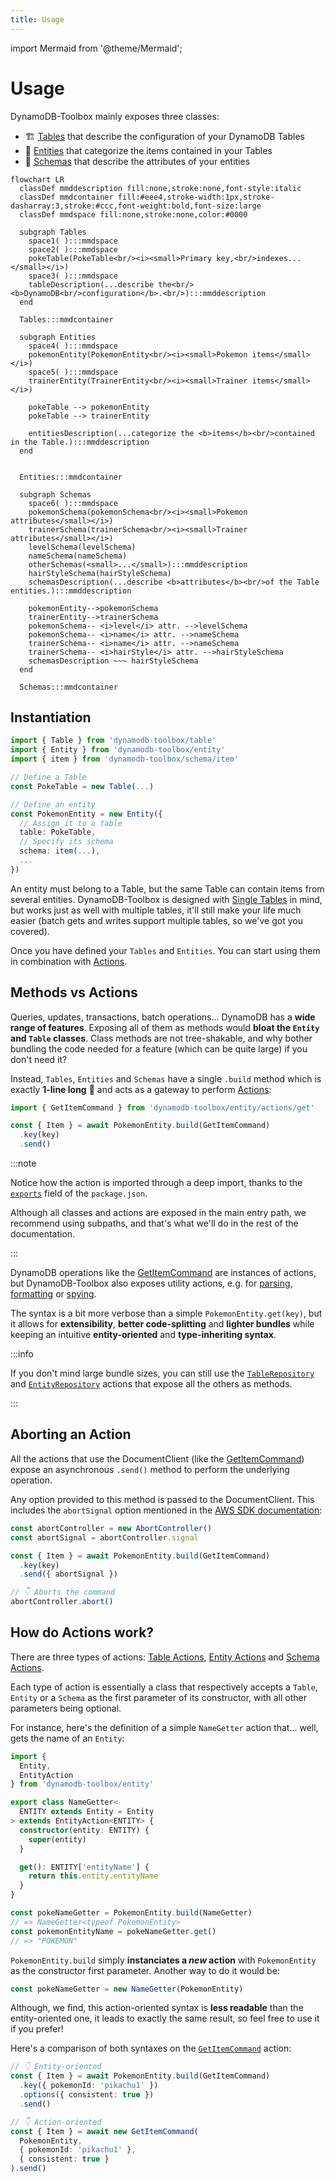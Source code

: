 ```yaml
---
title: Usage
---
```


import Mermaid from '@theme/Mermaid';

# Usage

DynamoDB-Toolbox mainly exposes three classes:

- 🏗️ [Tables](../../2-tables/1-usage/index.md) that describe the configuration of your DynamoDB Tables
- 🐶 [Entities](../../3-entities/1-usage/index.md) that categorize the items contained in your Tables
- 📐 [Schemas](../../4-schemas/1-usage/index.md) that describe the attributes of your entities

```mermaid
flowchart LR
  classDef mmddescription fill:none,stroke:none,font-style:italic
  classDef mmdcontainer fill:#eee4,stroke-width:1px,stroke-dasharray:3,stroke:#ccc,font-weight:bold,font-size:large
  classDef mmdspace fill:none,stroke:none,color:#0000

  subgraph Tables
    space1( ):::mmdspace
    space2( ):::mmdspace
    pokeTable(PokeTable<br/><i><small>Primary key,<br/>indexes...</small></i>)
    space3( ):::mmdspace
    tableDescription(...describe the<br/><b>DynamoDB<br/>configuration</b>.<br/>):::mmddescription
  end

  Tables:::mmdcontainer

  subgraph Entities
    space4( ):::mmdspace
    pokemonEntity(PokemonEntity<br/><i><small>Pokemon items</small></i>)
    space5( ):::mmdspace
    trainerEntity(TrainerEntity<br/><i><small>Trainer items</small></i>)

    pokeTable --> pokemonEntity
    pokeTable --> trainerEntity

    entitiesDescription(...categorize the <b>items</b><br/>contained in the Table.):::mmddescription
  end


  Entities:::mmdcontainer

  subgraph Schemas
    space6( ):::mmdspace
    pokemonSchema(pokemonSchema<br/><i><small>Pokemon attributes</small></i>)
    trainerSchema(trainerSchema<br/><i><small>Trainer attributes</small></i>)
    levelSchema(levelSchema)
    nameSchema(nameSchema)
    otherSchemas(<small>...</small>):::mmddescription
    hairStyleSchema(hairStyleSchema)
    schemasDescription(...describe <b>attributes</b><br/>of the Table entities.):::mmddescription

    pokemonEntity-->pokemonSchema
    trainerEntity-->trainerSchema
    pokemonSchema-- <i>level</i> attr. -->levelSchema
    pokemonSchema-- <i>name</i> attr. -->nameSchema
    trainerSchema-- <i>name</i> attr. -->nameSchema
    trainerSchema-- <i>hairStyle</i> attr. -->hairStyleSchema
    schemasDescription ~~~ hairStyleSchema
  end

  Schemas:::mmdcontainer
```

## Instantiation

```ts
import { Table } from 'dynamodb-toolbox/table'
import { Entity } from 'dynamodb-toolbox/entity'
import { item } from 'dynamodb-toolbox/schema/item'

// Define a Table
const PokeTable = new Table(...)

// Define an entity
const PokemonEntity = new Entity({
  // Assign it to a table
  table: PokeTable,
  // Specify its schema
  schema: item(...),
  ...
})
```

An entity must belong to a Table, but the same Table can contain items from several entities. DynamoDB-Toolbox is designed with [Single Tables](https://www.alexdebrie.com/posts/dynamodb-single-table/) in mind, but works just as well with multiple tables, it'll still make your life much easier (batch gets and writes support multiple tables, so we've got you covered).

Once you have defined your `Tables` and `Entities`. You can start using them in combination with [Actions](#methods-vs-actions).

## Methods vs Actions

Queries, updates, transactions, batch operations... DynamoDB has a **wide range of features**. Exposing all of them as methods would **bloat the `Entity` and `Table` classes**. Class methods are not tree-shakable, and why bother bundling the code needed for a feature (which can be quite large) if you don't need it?

Instead, `Tables`, `Entities` and `Schemas` have a single `.build` method which is exactly **1-line long** 🤯 and acts as a gateway to perform [Actions](#how-do-actions-work):

```ts
import { GetItemCommand } from 'dynamodb-toolbox/entity/actions/get'

const { Item } = await PokemonEntity.build(GetItemCommand)
  .key(key)
  .send()
```

:::note

Notice how the action is imported through a deep import, thanks to the [`exports`](https://nodejs.org/api/packages.html#subpath-exports) field of the `package.json`.

Although all classes and actions are exposed in the main entry path, we recommend using subpaths, and that's what we'll do in the rest of the documentation.

:::

DynamoDB operations like the [GetItemCommand](../../3-entities/4-actions/1-get-item/index.md) are instances of actions, but DynamoDB-Toolbox also exposes utility actions, e.g. for [parsing](../../3-entities/4-actions/18-parse/index.md), [formatting](../../3-entities/4-actions/21-format/index.md) or [spying](../../3-entities/4-actions/22-spy/index.md).

The syntax is a bit more verbose than a simple `PokemonEntity.get(key)`, but it allows for **extensibility**, **better code-splitting** and **lighter bundles** while keeping an intuitive **entity-oriented** and **type-inheriting syntax**.

:::info

If you don't mind large bundle sizes, you can still use the [`TableRepository`](../../2-tables/2-actions/12-repository/index.md) and [`EntityRepository`](../../3-entities/4-actions/23-repository/index.md) actions that expose all the others as methods.

:::

## Aborting an Action

All the actions that use the DocumentClient (like the [GetItemCommand](../../3-entities/4-actions/1-get-item/index.md)) expose an asynchronous `.send()` method to perform the underlying operation.

Any option provided to this method is passed to the DocumentClient. This includes the `abortSignal` option mentioned in the [AWS SDK documentation](https://github.com/aws/aws-sdk-js-v3?tab=readme-ov-file#abortcontroller-example):

```ts
const abortController = new AbortController()
const abortSignal = abortController.signal

const { Item } = await PokemonEntity.build(GetItemCommand)
  .key(key)
  .send({ abortSignal })

// 👇 Aborts the command
abortController.abort()
```

## How do Actions work?

There are three types of actions: [Table Actions](../../2-tables/2-actions/1-scan/index.md), [Entity Actions](../../3-entities/4-actions/1-get-item/index.md) and [Schema Actions](../../4-schemas/17-actions/1-parse.md).

Each type of action is essentially a class that respectively accepts a `Table`, `Entity` or a `Schema` as the first parameter of its constructor, with all other parameters being optional.

For instance, here's the definition of a simple `NameGetter` action that... well, gets the name of an `Entity`:

```ts
import {
  Entity,
  EntityAction
} from 'dynamodb-toolbox/entity'

export class NameGetter<
  ENTITY extends Entity = Entity
> extends EntityAction<ENTITY> {
  constructor(entity: ENTITY) {
    super(entity)
  }

  get(): ENTITY['entityName'] {
    return this.entity.entityName
  }
}

const pokeNameGetter = PokemonEntity.build(NameGetter)
// => NameGetter<typeof PokemonEntity>
const pokemonEntityName = pokeNameGetter.get()
// => "POKEMON"
```

`PokemonEntity.build` simply **instanciates a _new_ action** with `PokemonEntity` as the constructor first parameter. Another way to do it would be:

```ts
const pokeNameGetter = new NameGetter(PokemonEntity)
```

Although, we find, this action-oriented syntax is **less readable** than the entity-oriented one, it leads to exactly the same result, so feel free to use it if you prefer!

Here's a comparison of both syntaxes on the [`GetItemCommand`](../../3-entities/4-actions/1-get-item/index.md) action:

```ts
// 👇 Entity-oriented
const { Item } = await PokemonEntity.build(GetItemCommand)
  .key({ pokemonId: 'pikachu1' })
  .options({ consistent: true })
  .send()

// 👇 Action-oriented
const { Item } = await new GetItemCommand(
  PokemonEntity,
  { pokemonId: 'pikachu1' },
  { consistent: true }
).send()
```

<!-- TODO: Add examples next -->
